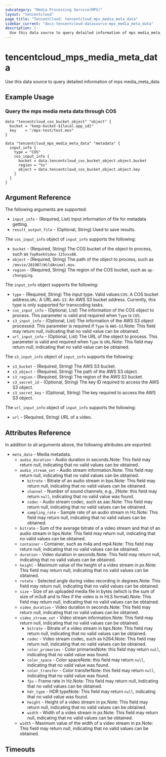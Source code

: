 ```yaml
---
subcategory: "Media Processing Service(MPS)"
layout: "tencentcloud"
page_title: "TencentCloud: tencentcloud_mps_media_meta_data"
sidebar_current: "docs-tencentcloud-datasource-mps_media_meta_data"
description: |-
  Use this data source to query detailed information of mps media_meta_data
---
```


# tencentcloud_mps_media_meta_data

Use this data source to query detailed information of mps media_meta_data

## Example Usage

### Query the mps media meta data through COS

```hcl
data "tencentcloud_cos_bucket_object" "object" {
  bucket = "keep-bucket-${local.app_id}"
  key    = "/mps-test/test.mov"
}

data "tencentcloud_mps_media_meta_data" "metadata" {
  input_info {
    type = "COS"
    cos_input_info {
      bucket = data.tencentcloud_cos_bucket_object.object.bucket
      region = "%s"
      object = data.tencentcloud_cos_bucket_object.object.key
    }
  }
}
```

## Argument Reference

The following arguments are supported:

* `input_info` - (Required, List) Input information of file for metadata getting.
* `result_output_file` - (Optional, String) Used to save results.

The `cos_input_info` object of `input_info` supports the following:

* `bucket` - (Required, String) The COS bucket of the object to process, such as `TopRankVideo-125xxx88`.
* `object` - (Required, String) The path of the object to process, such as `/movie/201907/WildAnimal.mov`.
* `region` - (Required, String) The region of the COS bucket, such as `ap-chongqing`.

The `input_info` object supports the following:

* `type` - (Required, String) The input type. Valid values:`COS`: A COS bucket address.`URL`: A URL.`AWS-S3`: An AWS S3 bucket address. Currently, this type is only supported for transcoding tasks.
* `cos_input_info` - (Optional, List) The information of the COS object to process. This parameter is valid and required when `Type` is `COS`.
* `s3_input_info` - (Optional, List) The information of the AWS S3 object processed. This parameter is required if `Type` is `AWS-S3`.Note: This field may return null, indicating that no valid value can be obtained.
* `url_input_info` - (Optional, List) The URL of the object to process. This parameter is valid and required when `Type` is `URL`.Note: This field may return null, indicating that no valid value can be obtained.

The `s3_input_info` object of `input_info` supports the following:

* `s3_bucket` - (Required, String) The AWS S3 bucket.
* `s3_object` - (Required, String) The path of the AWS S3 object.
* `s3_region` - (Required, String) The region of the AWS S3 bucket.
* `s3_secret_id` - (Optional, String) The key ID required to access the AWS S3 object.
* `s3_secret_key` - (Optional, String) The key required to access the AWS S3 object.

The `url_input_info` object of `input_info` supports the following:

* `url` - (Required, String) URL of a video.

## Attributes Reference

In addition to all arguments above, the following attributes are exported:

* `meta_data` - Media metadata.
  * `audio_duration` - Audio duration in seconds.Note: This field may return null, indicating that no valid values can be obtained.
  * `audio_stream_set` - Audio stream information.Note: This field may return null, indicating that no valid values can be obtained.
    * `bitrate` - Bitrate of an audio stream in bps.Note: This field may return null, indicating that no valid values can be obtained.
    * `channel` - Number of sound channels, e.g., 2Note: this field may return `null`, indicating that no valid value was found.
    * `codec` - Audio stream codec, such as aac.Note: This field may return null, indicating that no valid values can be obtained.
    * `sampling_rate` - Sample rate of an audio stream in Hz.Note: This field may return null, indicating that no valid values can be obtained.
  * `bitrate` - Sum of the average bitrate of a video stream and that of an audio stream in bps.Note: This field may return null, indicating that no valid values can be obtained.
  * `container` - Container, such as m4a and mp4.Note: This field may return null, indicating that no valid values can be obtained.
  * `duration` - Video duration in seconds.Note: This field may return null, indicating that no valid values can be obtained.
  * `height` - Maximum value of the height of a video stream in px.Note: This field may return null, indicating that no valid values can be obtained.
  * `rotate` - Selected angle during video recording in degrees.Note: This field may return null, indicating that no valid values can be obtained.
  * `size` - Size of an uploaded media file in bytes (which is the sum of size of m3u8 and ts files if the video is in HLS format).Note: This field may return null, indicating that no valid values can be obtained.
  * `video_duration` - Video duration in seconds.Note: This field may return null, indicating that no valid values can be obtained.
  * `video_stream_set` - Video stream information.Note: This field may return null, indicating that no valid values can be obtained.
    * `bitrate` - Bitrate of a video stream in bps.Note: This field may return null, indicating that no valid values can be obtained.
    * `codec` - Video stream codec, such as h264.Note: This field may return null, indicating that no valid values can be obtained.
    * `color_primaries` - Color primariesNote: this field may return `null`, indicating that no valid value was found.
    * `color_space` - Color spaceNote: this field may return `null`, indicating that no valid value was found.
    * `color_transfer` - Color transferNote: this field may return `null`, indicating that no valid value was found.
    * `fps` - Frame rate in Hz.Note: This field may return null, indicating that no valid values can be obtained.
    * `hdr_type` - HDR typeNote: This field may return `null`, indicating that no valid value was found.
    * `height` - Height of a video stream in px.Note: This field may return null, indicating that no valid values can be obtained.
    * `width` - Width of a video stream in px.Note: This field may return null, indicating that no valid values can be obtained.
  * `width` - Maximum value of the width of a video stream in px.Note: This field may return null, indicating that no valid values can be obtained.


## Timeouts

<no value>


